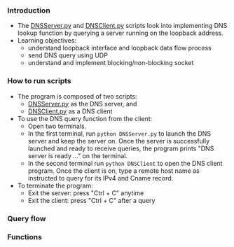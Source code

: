 ### Introduction
- The [DNSServer.py](https://github.com/claudiatang/network_programming_python/blob/main/DNS_client_server/DNSServer.py) and [DNSClient.py](https://github.com/claudiatang/network_programming_python/blob/main/DNS_client_server/DNSClient.py) scripts look into implementing DNS lookup function by querying a server running on the loopback address.
- Learning objectives:
  - understand loopback interface and loopback data flow process
  - send DNS query using UDP
  - understand and implement blocking/non-blocking socket
### How to run scripts

- The program is composed of two scripts:
   - [DNSServer.py](https://github.com/claudiatang/network_programming_python/blob/main/DNS_client_server/DNSServer.py) as the DNS server, and
   - [DNSClient.py](https://github.com/claudiatang/network_programming_python/blob/main/DNS_client_server/DNSClient.py) as a DNS client
- To use the DNS query function from the client:
  - Open two terminals. 
  - In the first terminal, run ```python DNSServer.py``` to launch the DNS server and keep the server on. Once the server is successfully launched and ready to receive queries, the program prints "DNS server is ready ..." on the terminal.
  - In the second terminal run ```python DNSClient``` to open the DNS client program. Once the client is on, type a remote host name as instructed to query for its IPv4 and Cname record.
- To terminate the program:
   - Exit the server: press "Ctrl + C" anytime 
   - Exit the client: press "Ctrl + C" after a query

### Query flow


### Functions